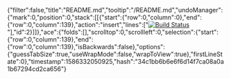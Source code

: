 {"filter":false,"title":"README.md","tooltip":"/README.md","undoManager":{"mark":0,"position":0,"stack":[[{"start":{"row":0,"column":0},"end":{"row":0,"column":139},"action":"insert","lines":["[![Build Status](https://travis-ci.org/TaylorD1982/murder-milestone.svg?branch=master)](https://travis-ci.org/TaylorD1982/murder-milestone)"],"id":2}]]},"ace":{"folds":[],"scrolltop":0,"scrollleft":0,"selection":{"start":{"row":0,"column":139},"end":{"row":0,"column":139},"isBackwards":false},"options":{"guessTabSize":true,"useWrapMode":false,"wrapToView":true},"firstLineState":0},"timestamp":1586332050925,"hash":"34c1bb6b6e6f6d14f7ca08a0a1b67294cd2ca656"}